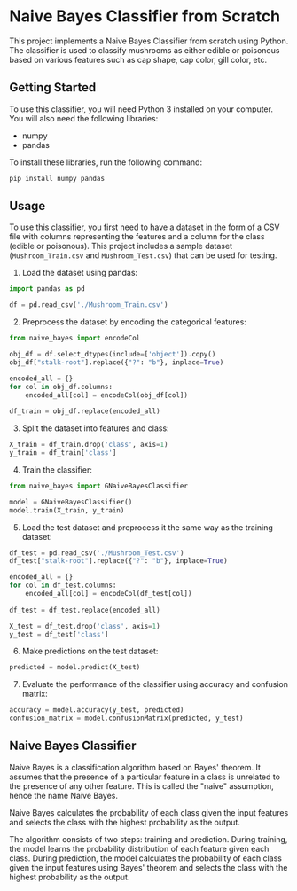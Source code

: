 # Naive Bayes Classifier from Scratch
This project implements a Naive Bayes Classifier from scratch using Python. The classifier is used to classify mushrooms as either edible or poisonous based on various features such as cap shape, cap color, gill color, etc.

## Getting Started
To use this classifier, you will need Python 3 installed on your computer. You will also need the following libraries:

- numpy
- pandas

To install these libraries, run the following command:

``` bash
pip install numpy pandas
```

## Usage
To use this classifier, you first need to have a dataset in the form of a CSV file with columns representing the features and a column for the class (edible or poisonous). This project includes a sample dataset (`Mushroom_Train.csv` and `Mushroom_Test.csv`) that can be used for testing.

1. Load the dataset using pandas:
``` python
import pandas as pd

df = pd.read_csv('./Mushroom_Train.csv')
```

2. Preprocess the dataset by encoding the categorical features:
``` python
from naive_bayes import encodeCol

obj_df = df.select_dtypes(include=['object']).copy()
obj_df["stalk-root"].replace({"?": "b"}, inplace=True)

encoded_all = {}
for col in obj_df.columns:
    encoded_all[col] = encodeCol(obj_df[col])
    
df_train = obj_df.replace(encoded_all)
```

3. Split the dataset into features and class:
``` python
X_train = df_train.drop('class', axis=1)
y_train = df_train['class']
```

4. Train the classifier:
``` python
from naive_bayes import GNaiveBayesClassifier

model = GNaiveBayesClassifier()
model.train(X_train, y_train)
```

5. Load the test dataset and preprocess it the same way as the training dataset:
``` python
df_test = pd.read_csv('./Mushroom_Test.csv')
df_test["stalk-root"].replace({"?": "b"}, inplace=True)

encoded_all = {}
for col in df_test.columns:
    encoded_all[col] = encodeCol(df_test[col])
    
df_test = df_test.replace(encoded_all)

X_test = df_test.drop('class', axis=1)
y_test = df_test['class']
```

6. Make predictions on the test dataset:
``` python
predicted = model.predict(X_test)
```

7. Evaluate the performance of the classifier using accuracy and confusion matrix:
``` python 
accuracy = model.accuracy(y_test, predicted)
confusion_matrix = model.confusionMatrix(predicted, y_test)
```

## Naive Bayes Classifier
Naive Bayes is a classification algorithm based on Bayes' theorem. It assumes that the presence of a particular feature in a class is unrelated to the presence of any other feature. This is called the "naive" assumption, hence the name Naive Bayes.

Naive Bayes calculates the probability of each class given the input features and selects the class with the highest probability as the output.

The algorithm consists of two steps: training and prediction. During training, the model learns the probability distribution of each feature given each class. During prediction, the model calculates the probability of each class given the input features using Bayes' theorem and selects the class with the highest probability as the output.

